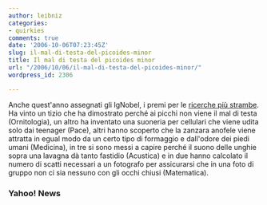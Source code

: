 ```yaml
---
author: leibniz
categories:
- quirkies
comments: true
date: '2006-10-06T07:23:45Z'
slug: il-mal-di-testa-del-picoides-minor
title: Il mal di testa del picoides minor
url: "/2006/10/06/il-mal-di-testa-del-picoides-minor/"
wordpress_id: 2306

---
```

Anche quest'anno assegnati gli IgNobel, i premi per le [ricerche più strambe](http://news.yahoo.com/s/nm/20061005/od_uk_nm/oukoe_uk_science_ignobels). Ha vinto un tizio che ha dimostrato perché ai picchi non viene il mal di testa (Ornitologia), un altro ha inventato una suoneria per cellulari che viene udita solo dai teenager (Pace), altri hanno scoperto che la zanzara anofele viene attratta in egual modo da un certo tipo di formaggio e dall'odore dei piedi umani (Medicina), in tre si sono messi a capire perché il suono delle unghie sopra una lavagna dà tanto fastidio (Acustica) e in due hanno calcolato il numero di scatti necessari a un fotografo per assicurarsi che in una foto di gruppo non ci sia nessuno con gli occhi chiusi (Matematica).

### Yahoo! News
